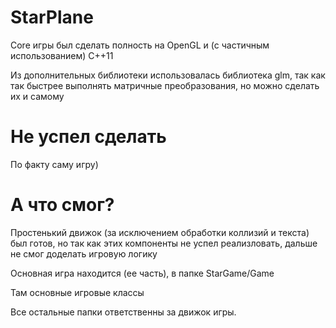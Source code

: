 # StarPlane

Core игры был сделать полность на OpenGL и (с частичным использованием) C++11

Из дополнительных библиотеки использовалась библиотека glm, так как так быстрее выполнять матричные преобразования, но можно сделать их и самому

# Не успел сделать

По факту саму игру)

# А что смог?

Простенький движок (за исключением обработки коллизий и текста) был готов, но так как этих компоненты не успел реализловать, дальше не смог доделать игровую логику

Основная игра находится (ее часть), в папке StarGame/Game

Там основные игровые классы

Все остальные папки ответственны за движок игры.